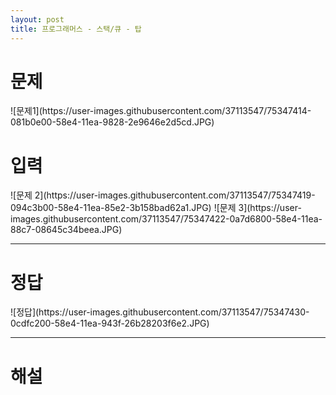 ```yaml
---
layout: post
title: 프로그래머스 - 스택/큐 - 탑
---
```


# 문제
<div>
![문제1](https://user-images.githubusercontent.com/37113547/75347414-081b0e00-58e4-11ea-9828-2e9646e2d5cd.JPG)
</div>

# 입력
<div>
![문제 2](https://user-images.githubusercontent.com/37113547/75347419-094c3b00-58e4-11ea-85e2-3b158bad62a1.JPG)  
![문제 3](https://user-images.githubusercontent.com/37113547/75347422-0a7d6800-58e4-11ea-88c7-08645c34beea.JPG)
</div>

-----

# 정답
<div>
![정답](https://user-images.githubusercontent.com/37113547/75347430-0cdfc200-58e4-11ea-943f-26b28203f6e2.JPG)
</div>

-----

# 해설

